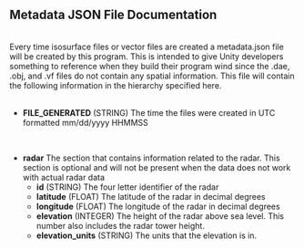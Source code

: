 ## Metadata JSON File Documentation
<br>
Every time isosurface files or vector files are created a metadata.json file will be created by this program.  This is intended to give Unity developers something to reference when they build their program wind since the .dae, .obj, and .vf files do not contain any spatial information.  This file will contain the following information in the hierarchy specified here. 
<br>
<br>

* <b>FILE_GENERATED</b> (STRING) The time the files were created in UTC formatted mm/dd/yyyy HHMMSS

<br>

* <b>radar</b> The section that contains information related to the radar.  This section is optional and will not be present when the data does not work with actual radar data
    * <b>id</b> (STRING) The four letter identifier of the radar
    * <b>latitude</b> (FLOAT) The latitude of the radar in decimal degrees
    * <b>longitude</b> (FLOAT) The longitude of the radar in decimal degrees
    * <b>elevation</b> (INTEGER) The height of the radar above sea level.  This number also includes the radar tower height.
    * <b>elevation_units</b> (STRING) The units that the elevation is in.
